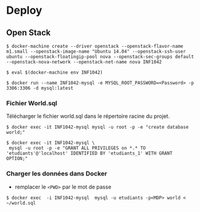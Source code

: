 # Deploy


## Open Stack

```
$ docker-machine create --driver openstack --openstack-flavor-name m1.small --openstack-image-name "Ubuntu 14.04" --openstack-ssh-user ubuntu --openstack-floatingip-pool nova --openstack-sec-groups default  --openstack-nova-network --openstack-net-name nova INF1042
```

```
$ eval $(docker-machine env INF1042)
```

```
$ docker run --name INF1042-mysql -e MYSQL_ROOT_PASSWORD=<Password> -p 3306:3306 -d mysql:latest 
```

### Fichier World.sql
Télécharger le fichier world.sql dans le répertoire racine du projet.

```
$ docker exec -it INF1042-mysql mysql -u root -p -e "create database world;"
```

```
$ docker exec -it INF1042-mysql \
 mysql -u root -p -e "GRANT ALL PRIVILEGES on *.* TO 'etudiants'@'localhost' IDENTIFIED BY 'etudiants_1' WITH GRANT OPTION;"
```

### Charger les données dans Docker 

- remplacer le ```<PWD>``` par le mot de passe 
```
$ docker exec  -i INF1042-mysql  mysql -u etudiants -p<MDP> world < ~/world.sql
```



